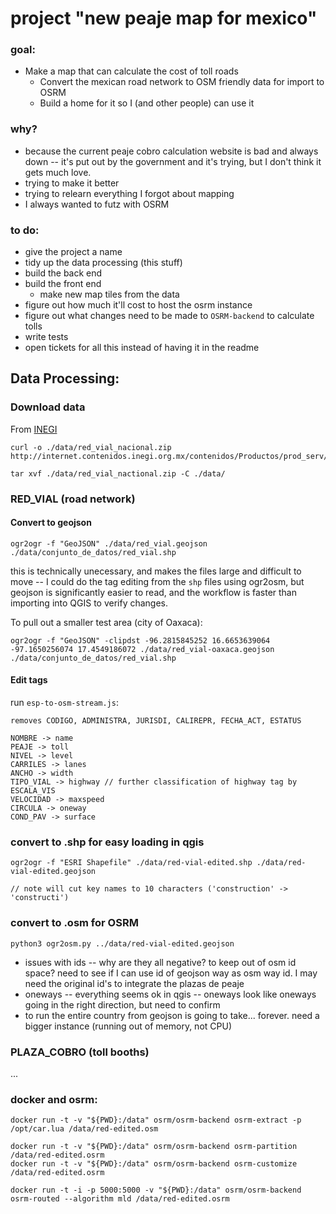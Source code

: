 # project "new peaje map for mexico"

### goal:
* Make a map that can calculate the cost of toll roads
  * Convert the mexican road network to OSM friendly data for import to OSRM
  * Build a home for it so I (and other people) can use it

### why? 
* because the current peaje cobro calculation website is bad and always down -- it's put out by the government and it's trying, but I don't think it gets much love.
* trying to make it better
* trying to relearn everything I forgot about mapping
* I always wanted to futz with OSRM

### to do:
* give the project a name
* tidy up the data processing (this stuff)
* build the back end
* build the front end
  * make new map tiles from the data 
* figure out how much it'll cost to host the osrm instance
* figure out what changes need to be made to `OSRM-backend` to calculate tolls
* write tests
* open tickets for all this instead of having it in the readme

## Data Processing:

### Download data
From [INEGI](https://www.inegi.org.mx/app/biblioteca/ficha.html?upc=889463674641)


```
curl -o ./data/red_vial_nacional.zip http://internet.contenidos.inegi.org.mx/contenidos/Productos/prod_serv/contenidos/espanol/bvinegi/productos/geografia/caminos/2018/889463674641_s.zip

tar xvf ./data/red_vial_nactional.zip -C ./data/
```

### RED_VIAL (road network)

#### Convert to geojson

`ogr2ogr -f "GeoJSON" ./data/red_vial.geojson ./data/conjunto_de_datos/red_vial.shp`

this is technically unecessary, and makes the files large and difficult to move -- I could do the tag editing from the `shp` files using ogr2osm, but geojson is significantly easier to read, and the workflow is faster than importing into QGIS to verify changes.

To pull out a smaller test area (city of Oaxaca):

`ogr2ogr -f "GeoJSON" -clipdst -96.2815845252 16.6653639064 -97.1650256074 17.4549186072 ./data/red_vial-oaxaca.geojson ./data/conjunto_de_datos/red_vial.shp`


#### Edit tags
  run `esp-to-osm-stream.js`:
  
  ``` 
  removes CODIGO, ADMINISTRA, JURISDI, CALIREPR, FECHA_ACT, ESTATUS

  NOMBRE -> name
  PEAJE -> toll
  NIVEL -> level
  CARRILES -> lanes
  ANCHO -> width
  TIPO_VIAL -> highway // further classification of highway tag by ESCALA_VIS
  VELOCIDAD -> maxspeed
  CIRCULA -> oneway
  COND_PAV -> surface
  ```

### convert to .shp for easy loading in qgis
  ```
  ogr2ogr -f "ESRI Shapefile" ./data/red-vial-edited.shp ./data/red-vial-edited.geojson

  // note will cut key names to 10 characters ('construction' -> 'constructi')
  ```
### convert to .osm for OSRM
  `python3 ogr2osm.py ../data/red-vial-edited.geojson`
  
  * issues with ids -- why are they all negative? to keep out of osm id space? need to see if I can use id of geojson way as osm way id. I may need the original id's to integrate the plazas de peaje
  * oneways -- everything seems ok in qgis -- oneways look like oneways going in the right direction, but need to confirm
  * to run the entire country from geojson is going to take... forever. need a bigger instance (running out of memory, not CPU)

### PLAZA_COBRO (toll booths)

...

### docker and osrm:
```
docker run -t -v "${PWD}:/data" osrm/osrm-backend osrm-extract -p /opt/car.lua /data/red-edited.osm

docker run -t -v "${PWD}:/data" osrm/osrm-backend osrm-partition /data/red-edited.osrm
docker run -t -v "${PWD}:/data" osrm/osrm-backend osrm-customize /data/red-edited.osrm

docker run -t -i -p 5000:5000 -v "${PWD}:/data" osrm/osrm-backend osrm-routed --algorithm mld /data/red-edited.osrm
```